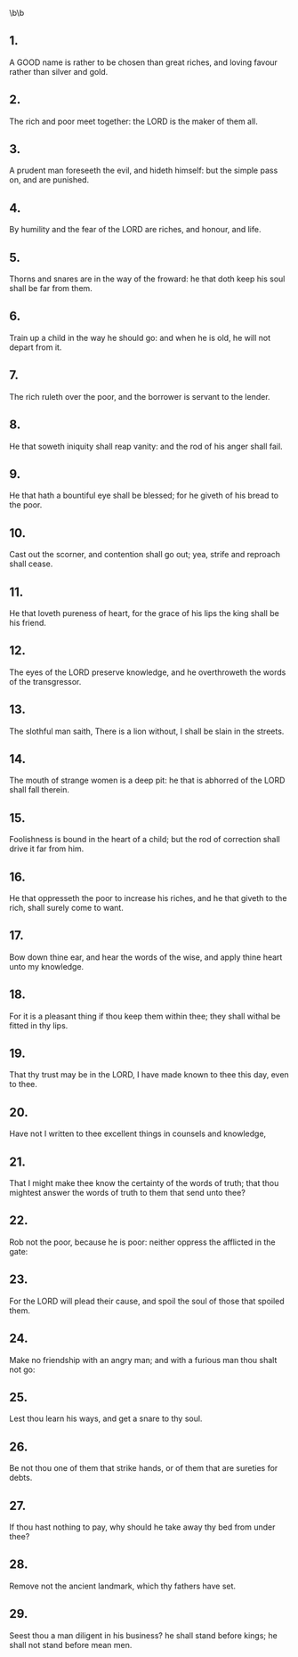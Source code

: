 \b\b
## 1.
A GOOD name is rather to be chosen than great riches, and loving favour rather than silver and gold.
## 2.
The rich and poor meet together: the LORD is the maker of them all.
## 3.
A prudent man foreseeth the evil, and hideth himself: but the simple pass on, and are punished.
## 4.
By humility and the fear of the LORD are riches, and honour, and life.
## 5.
Thorns and snares are in the way of the froward: he that doth keep his soul shall be far from them.
## 6.
Train up a child in the way he should go: and when he is old, he will not depart from it.
## 7.
The rich ruleth over the poor, and the borrower is servant to the lender.
## 8.
He that soweth iniquity shall reap vanity: and the rod of his anger shall fail.
## 9.
He that hath a bountiful eye shall be blessed; for he giveth of his bread to the poor.
## 10.
Cast out the scorner, and contention shall go out; yea, strife and reproach shall cease.
## 11.
He that loveth pureness of heart, for the grace of his lips the king shall be his friend.
## 12.
The eyes of the LORD preserve knowledge, and he overthroweth the words of the transgressor.
## 13.
The slothful man saith, There is a lion without, I shall be slain in the streets.
## 14.
The mouth of strange women is a deep pit: he that is abhorred of the LORD shall fall therein.
## 15.
Foolishness is bound in the heart of a child; but the rod of correction shall drive it far from him.
## 16.
He that oppresseth the poor to increase his riches, and he that giveth to the rich, shall surely come to want.
## 17.
Bow down thine ear, and hear the words of the wise, and apply thine heart unto my knowledge.
## 18.
For it is a pleasant thing if thou keep them within thee; they shall withal be fitted in thy lips.
## 19.
That thy trust may be in the LORD, I have made known to thee this day, even to thee.
## 20.
Have not I written to thee excellent things in counsels and knowledge,
## 21.
That I might make thee know the certainty of the words of truth; that thou mightest answer the words of truth to them that send unto thee?
## 22.
Rob not the poor, because he is poor: neither oppress the afflicted in the gate:
## 23.
For the LORD will plead their cause, and spoil the soul of those that spoiled them.
## 24.
Make no friendship with an angry man; and with a furious man thou shalt not go:
## 25.
Lest thou learn his ways, and get a snare to thy soul.
## 26.
Be not thou one of them that strike hands, or of them that are sureties for debts.
## 27.
If thou hast nothing to pay, why should he take away thy bed from under thee?
## 28.
Remove not the ancient landmark, which thy fathers have set.
## 29.
Seest thou a man diligent in his business?  he shall stand before kings; he shall not stand before mean men.
